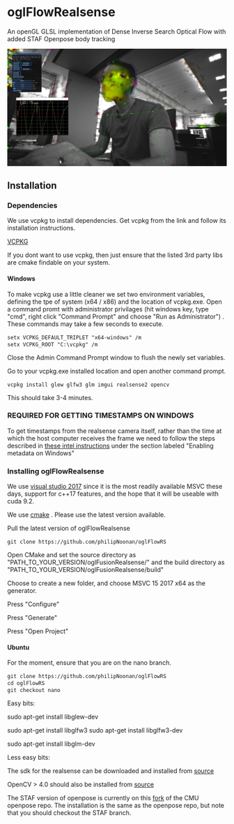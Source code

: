# oglFlowRealsense
An openGL GLSL implementation of Dense Inverse Search Optical Flow with added STAF Openpose body tracking 

![Alt text](docs/oglflowRS.jpg?raw=true "Title")

<h2>Installation</h2>

<h3>Dependencies</h3>

We use vcpkg to install dependencies. Get vcpkg from the link and follow its installation instructions.

<a href="https://github.com/Microsoft/vcpkg">VCPKG</a> 

If you dont want to use vcpkg, then just ensure that the listed 3rd party libs are cmake findable on your system.

<h4>Windows</h4>

To make vcpkg use a little cleaner we set two environment variables, defining the tpe of system (x64 / x86) and the location of vcpkg.exe. Open a command promt with administrator privilages (hit windows key, type "cmd", right click "Command Prompt" and choose "Run as Administrator") .
These commands may take a few seconds to execute.

```
setx VCPKG_DEFAULT_TRIPLET "x64-windows" /m
setx VCPKG_ROOT "C:\vcpkg" /m
```
Close the Admin Command Prompt window to flush the newly set variables.

Go to your vcpkg.exe installed location and open another command prompt.



```
vcpkg install glew glfw3 glm imgui realsense2 opencv
```
This should take 3-4 minutes.

<h3> REQUIRED FOR GETTING TIMESTAMPS ON WINDOWS </h3>
To get timestamps from the realsense camera itself, rather than the time at which the host computer receives the frame we need to follow the steps described in <a href="https://github.com/IntelRealSense/librealsense/blob/c3c758d18c585a237bb5b635927797aa69996391/doc/installation_windows.md">these intel instructions</a> under the section labeled "Enabling metadata on Windows"

<h3> Installing oglFlowRealsense </h3>

We use <a href="https://www.visualstudio.com/downloads/">visual studio 2017</a> since it is the most readily available MSVC these days, support for c++17 features, and the hope that it will be useable with cuda 9.2.

We use <a href="https://cmake.org/download/">cmake</a> . Please use the latest version available.

Pull the latest version of oglFlowRealsense

```
git clone https://github.com/philipNoonan/oglFlowRS
```

Open CMake and set the source directory as "PATH_TO_YOUR_VERSION/oglFusionRealsense/" and the build directory as "PATH_TO_YOUR_VERSION/oglFusionRealsense/build"

Choose to create a new folder, and choose MSVC 15 2017 x64 as the generator.

Press "Configure"

Press "Generate"

Press "Open Project"

<h4>Ubuntu</h4>

For the moment, ensure that you are on the nano branch.
```
git clone https://github.com/philipNoonan/oglFlowRS
cd oglFlowRS
git checkout nano
```
Easy bits:

sudo apt-get install libglew-dev 

sudo apt-get install libglfw3
sudo apt-get install libglfw3-dev

sudo apt-get install libglm-dev

Less easy bits:

The sdk for the realsense can be downloaded and installed from <a href="https://github.com/IntelRealSense/librealsense">source</a>  

OpenCV > 4.0 should also be installed from <a href="https://github.com/opencv/opencv ">source</a>

The STAF version of openpose is currently on this <a href="https://github.com/soulslicer/openpose/tree/staf ">fork</a> of the CMU openpose repo. The installation is the same as the openpose repo, but note that you should checkout the STAF branch.

